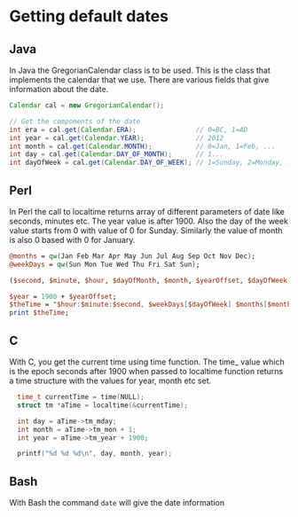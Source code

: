 # Getting default dates

## Java

In Java the GregorianCalendar class is to be used. This is the class that implements the calendar that we use. There are various fields that give information about the date.

```java
Calendar cal = new GregorianCalendar();

// Get the components of the date
int era = cal.get(Calendar.ERA);               // 0=BC, 1=AD
int year = cal.get(Calendar.YEAR);             // 2012
int month = cal.get(Calendar.MONTH);           // 0=Jan, 1=Feb, ...
int day = cal.get(Calendar.DAY_OF_MONTH);      // 1...
int dayOfWeek = cal.get(Calendar.DAY_OF_WEEK); // 1=Sunday, 2=Monday, ...
```

## Perl

In Perl the call to localtime returns array of different parameters of date like seconds, minutes etc.
The year value is after 1900. Also the day of the week value starts from 0 with value of 0 for Sunday. Similarly the value of month is also 0 based with 0 for January.

```perl
@months = qw(Jan Feb Mar Apr May Jun Jul Aug Sep Oct Nov Dec);
@weekDays = qw(Sun Mon Tue Wed Thu Fri Sat Sun);

($second, $minute, $hour, $dayOfMonth, $month, $yearOffset, $dayOfWeek, $dayOfYear, $daylightSavings) = localtime();

$year = 1900 + $yearOffset;
$theTime = "$hour:$minute:$second, $weekDays[$dayOfWeek] $months[$month] $dayOfMonth, $year";
print $theTime;
```

## C
With C, you get the current time using time function. The time_ value which is the epoch seconds after 1900 when passed to localtime function returns a time structure with the values for year, month etc set.

```c
  time_t currentTime = time(NULL);
  struct tm *aTime = localtime(&currentTime);

  int day = aTime->tm_mday;
  int month = aTime->tm_mon + 1;
  int year = aTime->tm_year + 1900; 

  printf("%d %d %d\n", day, month, year);
```

## Bash
With Bash the command ```date``` will give the date information

